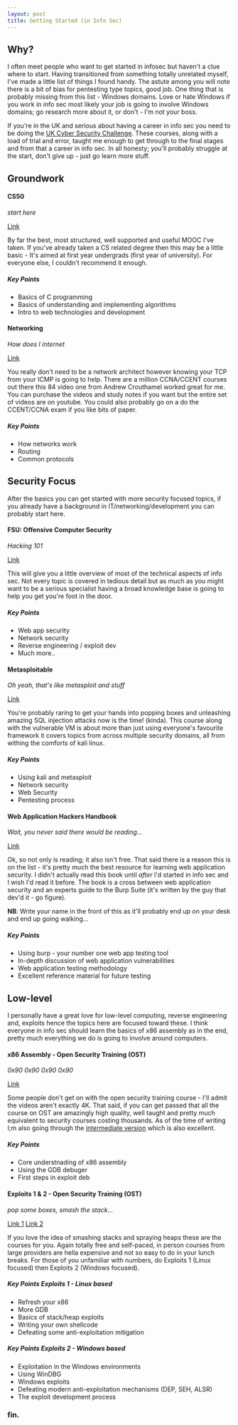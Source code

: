 ```yaml
---
layout: post
title: Getting Started (in Info Sec)
---
```



Why?
------

I often meet people who want to get started in infosec but haven't a clue where to start. Having transitioned from something totally unrelated myself, I've made a little list of things I found handy. The astute among you will note there is a bit of bias for pentesting type topics, good job. One thing that is probably missing from this list - Windows domains. Love or hate Windows if you work in info sec most likely your job is going to involve Windows domains; go research more about it, or don't - I'm not your boss.

If you're in the UK and serious about having a career in info sec you need to be doing the [UK Cyber Security Challenge](https://www.cybersecuritychallenge.org.uk/). These courses, along with a load of trial and error, taught me enough to get through to the final stages and from that a career in info sec. In all honesty; you'll probably struggle at the start, don't give up - just go learn more stuff.


Groundwork
------
#### CS50
_start here_

[Link](https://www.edx.org/course/introduction-computer-science-harvardx-cs50x)

By far the best, most structured, well supported and useful MOOC I've taken. If you've already taken a CS related degree then this may be a little basic - It's aimed at first year undergrads (first year of university). For everyone else, I couldn't recommend it enough.

##### Key Points
* Basics of C programming
* Basics of understanding and implementing algorithms 
* Intro to web technologies and development 



#### Networking
_How does I internet_

[Link](https://www.youtube.com/playlist?list=PLmdYg02XJt6QRQfYjyQcMPfS3mrSnFbRC)

You really don't need to be a network architect however knowing your TCP from your ICMP is going to help. There are a million CCNA/CCENT courses out there this 84 video one from Andrew Crouthamel worked great for me. You can purchase the videos and study notes if you want but the entire set of videos are on youtube. You could also probably go on a do the CCENT/CCNA exam if you like bits of paper.

##### Key Points
* How networks work
* Routing
* Common protocols



Security Focus
------
After the basics you can get started with more security focused topics, if you already have a background in IT/networking/development you can probably start here.



#### FSU: Offensive Computer Security
_Hacking 101_

[Link](http://www.cs.fsu.edu/~redwood/OffensiveComputerSecurity/)

This will give you a little overview of most of the technical aspects of info sec. Not every topic is covered in tedious detail but as much as you might want to be a serious specialist having a broad knowledge base is going to help you get you're foot in the door.

##### Key Points
* Web app security
* Network security
* Reverse engineering / exploit dev
* Much more..



#### Metasploitable
_Oh yeah, that's like metasploit and stuff_

[Link](https://www.offensive-security.com/metasploit-unleashed/)

You're probably raring to get your hands into popping boxes and unleashing amazing SQL injection attacks now is the time! (kinda). This course along with the vulnerable VM is about more than just using everyone's favourite framework it covers topics from across multiple security domains, all from withing the comforts of kali linux.

##### Key Points
* Using kali and metasploit
* Network security
* Web Security
* Pentesting process



#### Web Application Hackers Handbook
_Wait, you never said there would be reading..._

[Link](https://www.amazon.co.uk/dp/B005LVQA9S/ref=dp-kindle-redirect?_encoding=UTF8&btkr=1)

Ok, so not only is reading; it also isn't free. That said there is a reason this is on the list - it's pretty much the best resource for learning web application security. I didn't actually read this book until _after_ I'd started in info sec and I wish I'd read it before. The book is a cross between web application security and an experts guide to the Burp Suite (it's written by the guy that dev'd it - go figure). 

**NB**: Write your name in the front of this as it'll probably end up on your desk and end up going walking...

##### Key Points
* Using burp - your number one web app testing tool
* In-depth discussion of web application vulnerabilities
* Web application testing methodology
* Excellent reference material for future testing 



Low-level
------
I personally have a great love for low-level computing, reverse engineering and, exploits hence the topics here are focused toward these. I think everyone in info sec should learn the basics of x86 assembly as in the end, pretty much everything we do is going to involve around computers.



#### x86 Assembly - Open Security Training (OST)
_0x90 0x90 0x90 0x90_

[Link](http://opensecuritytraining.info/IntroX86.html)

Some people don't get on with the open security training course - I'll admit the videos aren't exactly 4K. That said, if you can get passed that all the course on OST are amazingly high quality, well taught and pretty much equivalent to security courses costing thousands. As of the time of writing I;m also going through the [intermediate version](http://opensecuritytraining.info/IntermediateX86.html) which is also excellent. 

##### Key Points
* Core understnading of x86 assembly
* Using the GDB debuger
* First steps in exploit deb 



#### Exploits 1 & 2 - Open Security Training (OST)
_pop some boxes, smash the stack..._

[Link 1](http://opensecuritytraining.info/Exploits1.html)
[Link 2](http://opensecuritytraining.info/Exploits2.html)

If you love the idea of smashing stacks and spraying heaps these are the courses for you. Again totally free and self-paced, in person courses from large providers are hella expensive and not so easy to do in your lunch breaks. For those of you unfamiliar with numbers, do Exploits 1 (Linux focused) then Exploits 2 (Windows focused). 

##### Key Points Exploits 1 - Linux based
* Refresh your x86
* More GDB
* Basics of stack/heap exploits
* Writing your own shellcode
* Defeating some anti-exploitation mitigation

##### Key Points Exploits 2 - Windows based
* Exploitation in the Windows environments
* Using WinDBG
* Windows exploits
* Defeating modern anti-exploitation mechanisms (DEP, SEH, ALSR)
* The exploit development process

### fin.
